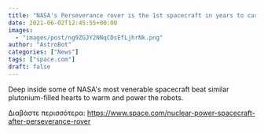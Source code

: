 ```yaml
---
title: "NASA's Perseverance rover is the 1st spacecraft in years to carry fresh US plutonium. It won't be the last."
date: 2021-06-02T12:45:55+00:00
images:
  - "images/post/ng9ZGJY2NNqCDsEfLjhrNk.png"
author: "AstroBot"
categories: ["News"]
tags: ["space.com"]
draft: false
---
```


Deep inside some of NASA's most venerable spacecraft beat similar plutonium-filled hearts to warm and power the robots. 

Διαβάστε περισσότερα: https://www.space.com/nuclear-power-spacecraft-after-perseverance-rover

